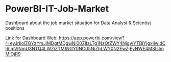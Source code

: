 # PowerBI-IT-Job-Market
Dashboard about the job market situation for Data Analyst &amp; Scientist positions

Link for Dashboard Web: https://app.powerbi.com/view?r=eyJrIjoiZGYzYmJiMDgtMDgwNi00ZjIzLTg1NzQtZWY4NjgwYTBlYjgxIiwidCI6ImVjNmU3NTQ4LWZjZTMtNGY0NC05NjZhLWY0N2EwZjEyNWE4MSIsImMiOjR9
